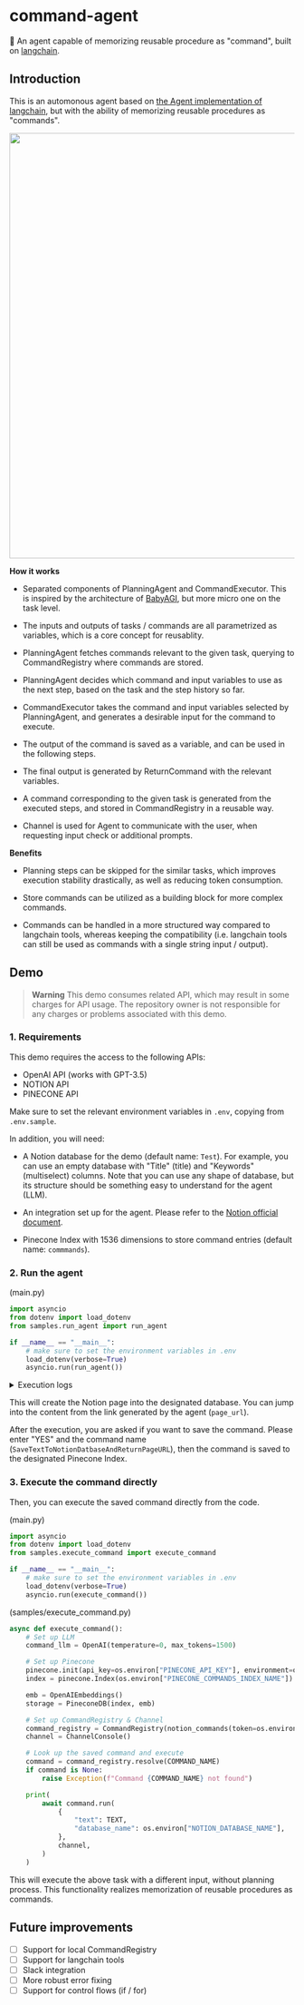 # command-agent

🤖 An agent capable of memorizing reusable procedure as "command", built on [langchain](https://github.com/hwchase17/langchain).

## Introduction

This is an automonous agent based on [the Agent implementation of langchain](https://python.langchain.com/en/latest/modules/agents.html), but with the ability of memorizing reusable procedures as "commands".

<div align="center">
    <img src="https://github.com/rynsuke/command-agent/assets/3126563/8cd2314c-cf75-4b61-ba4d-6e2b2173f9a0" width="750">
</div>

**How it works**

- Separated components of PlanningAgent and CommandExecutor. This is inspired by the architecture of [BabyAGI](https://github.com/yoheinakajima/babyagi), but more micro one on the task level.

- The inputs and outputs of tasks / commands are all parametrized as variables, which is a core concept for reusablity.

- PlanningAgent fetches commands relevant to the given task, querying to CommandRegistry where commands are stored.

- PlanningAgent decides which command and input variables to use as the next step, based on the task and the step history so far.

- CommandExecutor takes the command and input variables selected by PlanningAgent, and generates a desirable input for the command to execute.

- The output of the command is saved as a variable, and can be used in the following steps.

- The final output is generated by ReturnCommand with the relevant variables.

- A command corresponding to the given task is generated from the executed steps, and stored in CommandRegistry in a reusable way.

- Channel is used for Agent to communicate with the user, when requesting input check or additional prompts.

**Benefits**

- Planning steps can be skipped for the similar tasks, which improves execution stability drastically, as well as reducing token consumption.

- Store commands can be utilized as a building block for more complex commands.

- Commands can be handled in a more structured way compared to langchain tools, whereas keeping the compatibility (i.e. langchain tools can still be used as commands with a single string input / output).

## Demo

> **Warning**
> This demo consumes related API, which may result in some charges for API usage. The repository owner is not responsible for any charges or problems associated with this demo.

### 1. Requirements

This demo requires the access to the following APIs:

- OpenAI API (works with GPT-3.5)
- NOTION API
- PINECONE API

Make sure to set the relevant environment variables in `.env`, copying from `.env.sample`.

In addition, you will need:

- A Notion database for the demo (default name: `Test`). For example, you can use an empty database with "Title" (title) and "Keywords" (multiselect) columns. Note that you can use any shape of database, but its structure should be something easy to understand for the agent (LLM).

- An integration set up for the agent. Please refer to the [Notion official document](https://developers.notion.com/docs/create-a-notion-integration).

- Pinecone Index with 1536 dimensions to store command entries (default name: `commmands`).

### 2. Run the agent

(main.py)

```python
import asyncio
from dotenv import load_dotenv
from samples.run_agent import run_agent

if __name__ == "__main__":
    # make sure to set the environment variables in .env
    load_dotenv(verbose=True)
    asyncio.run(run_agent())
```

<details>
<summary>Execution logs</summary>

First planning prompt:

```
Perform the following task as best as you can. You have access to the following commands and variables:

[Commands]
InsertNotionDatabasePageCommand
- Description: Insert a new page to a Notion database
- Input: { "page_data": { "content": <content of the page (str)>, "properties": [ { "name": <name of the property (str)>, "type": <type of the property, should be one of [rich_text,multi_select,url,title,created_time,created_by]>, "value": <value of the property (str)> } ]) }, "database_schema": { "id": <id of the database (str)>, "title": <title of the database (str)>, "properties": [ { "name": <name of the property (str)>, "type": <type of the property, should be one of [rich_text,multi_select,url,title,created_time,created_by]> } ]) } }
- Output: { "url": <url of the created page (str)> }

SearchNotionDatabasesCommand
- Description: Search Notion databases and return the database schema
- Input: { "database_name": <name of the database to search (str)> }
- Output: { "id": <id of the database (str)>, "title": <title of the database (str)>, "properties": [ { "name": <name of the property (str)>, "type": <type of the property, should be one of [rich_text,multi_select,url,title,created_time,created_by]> } ]) }

ReturnCommand
- Description: Finish the whole process. Use this command when you get the desired output.
- Input: { "page_url": <the URL of the created page (str)> }
- Output: { "page_url": <the URL of the created page (str)> }

[Variables]
text: the given text
database_name: the given Notion database

Use the following format:

Task: the given task you must perform
Thought: you should always think about what to do
Command: the command to execute, should be one of [InsertNotionDatabasePageCommand,SearchNotionDatabasesCommand,ReturnCommand]
Input variables: the variables you can use in the command, should be a subset of ["text","database_name"]. For example, ["text","database_name"].
Observation: the result of the command
... (this Thought/Command/Input variables/Observation can repeat N times)
Thought: I now know the final answer
Command: ReturnCommand
Input variables: [<variables to use>]

Task: Save [the given text](text) into [the given Notion database](database_name). Output [the URL of the created page](page_url).
Thought:
```

First step:

```
> Finished chain.
AgentAction(thought='I need to search for the Notion database and get its schema, then insert a new page with the given text and properties.', command='SearchNotionDatabasesCommand', input_variables=['database_name'])
Command was successful, saving the result to steps.0.output variable
```

Second planning prompt:

```
> Entering new LLMChain chain...
> Prompt after formatting:
> ...

Task: Save [the given text](text) into [the given Notion database](database_name). Output [the URL of the created page](page_url).Thought: I need to search for the Notion database and get its schema, then insert a new page with the given text and properties.
Command: SearchNotionDatabasesCommand
Input variables: ['database_name']
Observation: Command was successful, saving the result to steps.0.output variable
Thought:
```

Second step:

```

> Finished chain.
> AgentAction(thought='I now need to insert a new page to the Notion database with the given text and properties.', command='InsertNotionDatabasePageCommand', input_variables=['steps.0.output', 'text'])

Enter "OK" if the input looks good, otherwise put the reason for rejection or details on how to fix the input:
Command: InsertNotionDatabasePageCommand
Inputs:
{'page_data': {'content': 'An introduction to Large Language Model...', 'properties': [{'name': 'Keywords', 'type': 'multi_select', 'value': 'Large Language Model, GPT, Generative Pretrained Transformer, Machine Learning, Neural Network, Transformer, Text Generation, Prediction'}, {'name': 'Title', 'type': 'title', 'value': 'An Introduction to Large Language Model'}]}, 'database_schema': {'id': '8b5755bb-5423-4a79-a840-27c9f45fc6f5', 'title': 'Test', 'properties': [{'name': 'Keywords', 'type': 'multi_select'}, {'name': 'Title', 'type': 'title'}]}}
```

Please check the input to `InsertNotionDatabasePageCommand` and enter OK if it looks good. Otherwise, Please input the feedback to the agent, then the agent will make another request with modified input.

Third planning prompt:

```
> Entering new LLMChain chain...
> Prompt after formatting:
> ...

> Finished chain.
AgentAction(thought='I now know the final answer', command='ReturnCommand', input_variables=['steps.1.output'])
Command was successful, saving the result to steps.2.output variable
{'page_url': 'https://www.notion.so/An-Introduction-to-Large-Language-Model-fd5755c454754ed1bcd6aa6ce819f733'}
```

</details>

This will create the Notion page into the designated database. You can jump into the content from the link generated by the agent (`page_url`).

After the execution, you are asked if you want to save the command. Please enter "YES" and the command name (`SaveTextToNotionDatbaseAndReturnPageURL`), then the command is saved to the designated Pinecone Index.

### 3. Execute the command directly

Then, you can execute the saved command directly from the code.

(main.py)

```python
import asyncio
from dotenv import load_dotenv
from samples.execute_command import execute_command

if __name__ == "__main__":
    # make sure to set the environment variables in .env
    load_dotenv(verbose=True)
    asyncio.run(execute_command())
```

(samples/execute_command.py)

```python
async def execute_command():
    # Set up LLM
    command_llm = OpenAI(temperature=0, max_tokens=1500)

    # Set up Pinecone
    pinecone.init(api_key=os.environ["PINECONE_API_KEY"], environment=os.environ["PINECONE_ENVIRONMENT"])
    index = pinecone.Index(os.environ["PINECONE_COMMANDS_INDEX_NAME"])

    emb = OpenAIEmbeddings()
    storage = PineconeDB(index, emb)

    # Set up CommandRegistry & Channel
    command_registry = CommandRegistry(notion_commands(token=os.environ["NOTION_TOKEN"]), storage, command_llm)
    channel = ChannelConsole()

    # Look up the saved command and execute
    command = command_registry.resolve(COMMAND_NAME)
    if command is None:
        raise Exception(f"Command {COMMAND_NAME} not found")

    print(
        await command.run(
            {
                "text": TEXT,
                "database_name": os.environ["NOTION_DATABASE_NAME"],
            },
            channel,
        )
    )
```

This will execute the above task with a different input, without planning process. This functionality realizes memorization of reusable procedures as commands.

## Future improvements

- [ ] Support for local CommandRegistry
- [ ] Support for langchain tools
- [ ] Slack integration
- [ ] More robust error fixing
- [ ] Support for control flows (if / for)
